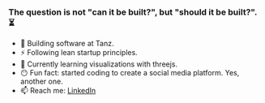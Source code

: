 ### The question is not "can it be built?", but "should it be built?". :hourglass_flowing_sand:

- 🔭 Building software at Tanz.
- :zap: Following lean startup principles.
- 🌱 Currently learning visualizations with threejs.
- :no_mouth: Fun fact: started coding to create a social media platform. Yes, another one.
- 📫 Reach me: [LinkedIn](https://www.linkedin.com/in/adam-horodyski/)
